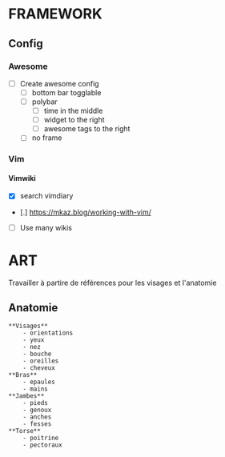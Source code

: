 # FRAMEWORK

## Config
### Awesome
- [ ] Create awesome config
	- [ ] bottom bar togglable
	- [ ] polybar
		- [ ] time in the middle
		- [ ] widget to the right
		- [ ] awesome tags to the right
	- [ ] no frame

### Vim
#### Vimwiki
- [X] search vimdiary
- [.] https://mkaz.blog/working-with-vim/
- [ ] Use many wikis


# ART
Travailler à partire de références pour les visages et l'anatomie

## Anatomie
	**Visages**
		- orientations
		- yeux
		- nez
		- bouche
		- oreilles
		- cheveux
	**Bras**
		- epaules
		- mains
	**Jambes**
		- pieds
		- genoux
		- anches
		- fesses
	**Torse**
		- poitrine
		- pectoraux
